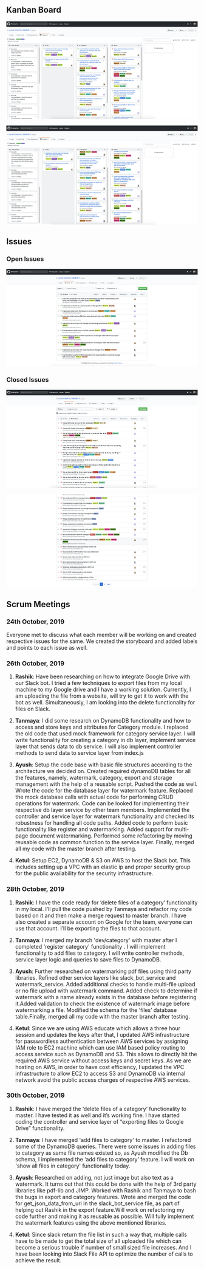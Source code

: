 ## Kanban Board

![Kanban Board](./Images/screen1.png)

![Kanban Board](./Images/screen2.png)

## Issues

### Open Issues

![Open Issues](./Images/screen3.png)


### Closed Issues

![Closed Issues](./Images/screen4.png)

![Closed Issues](./Images/screen5.png)

## Scrum Meetings

### 24th October, 2019
Everyone met to discuss what each member will be working on and created respective issues for the same. We created the storyboard and added labels and points to each issue as well. 

### 26th October, 2019
1. **Rashik**: Have been researching on how to integrate Google Drive with our Slack bot. I tried a few techniques to export files from my local machine to my Google drive and I have a working solution. Currently, I am uploading the file from a website, will try to get it to work with the bot as well. Simultaneously, I am looking into the delete functionality for files on Slack.
2. **Tanmaya**: I did some research on DynamoDB functionality and how to access and store keys and attributes for Category module. I replaced the old code that used mock framework for category service layer. I will write functionality for creating a category in db layer, implement service layer that sends data to db service. I will also implement controller methods to send data to service layer from index.js

3. **Ayush**: Setup the code base with basic file structures according to the architecture we decided on. Created required dynamoDB tables for all the features, namely, watermark, category, export and storage management with the help of a reusable script. Pushed the code as well.
Wrote the code for the database layer for watermark feature. Replaced the mock database calls with actual code for performing CRUD operations for watermark. Code can be looked for implementing their respective db layer service by other team members.
Implemented the controller and service layer for watermark functionality and checked its robustness for handling all code paths.
Added code to perform basic functionality like register and watermarking.
Added support for multi-page document watermarking.
Performed some refactoring by moving reusable code as common function to the service layer.
Finally, merged all my code with the master branch after testing.

4. **Ketul**: Setup EC2, DynamoDB & S3 on AWS to host the Slack bot. This includes setting up a VPC with an elastic ip and proper security group for the public availability for the security infrastructure.

### 28th October, 2019
1. **Rashik**: I have the code ready for ‘delete files of a category’ functionality in my local. I’ll pull the code pushed by Tanmaya and refactor my code based on it and then make a merge request to master branch. I have also created a separate account on Google for the team, everyone can use that account. I’ll be exporting the files to that account.
2. **Tanmaya**: I merged my branch 'dev/category' with master after I completed 'register category' functionality . I will implement functionality to add files to category. I will write controller methods, service layer logic and queries to save files to DynamoDB.

3. **Ayush**: Further researched on watermarking pdf files using third party libraries. Refined other service layers like slack_bot_service and watermark_service. Added additional checks to handle multi-file upload or no file upload with watermark command. Added check to determine if watermark with a name already exists in the database before registering it.Added validation to check the existence of watermark image before watermarking a file. Modified the schema for the ‘files’ database table.Finally, merged all my code with the master branch after testing.

4. **Ketul**: Since we are using AWS educate which allows a three hour session and updates the keys after that, I updated AWS infrastructure for passwordless authentication between AWS services by assigning IAM role to EC2 machine which can use IAM based policy routing to access service such as DynamoDB and S3. This allows to directly hit the required AWS service without access keys and secret keys. As we are hosting on AWS, in order to have cost efficiency, I updated the VPC infrastructure to allow EC2 to access S3 and DynamoDB via internal network avoid the public access charges of respective AWS services.


### 30th October, 2019
1. **Rashik**: I have merged the ‘delete files of a category’ functionality to master. I have tested it as well and it’s working fine. I have started coding the controller and service layer of “exporting files to Google Drive” functionality.
2. **Tanmaya**: I have merged 'add files to category' to master. I refactored some of the DynamoDB queries. There were some issues in adding files to category as same file names existed so, as Ayush modified the Db schema, I implemented the ‘add files to category’ feature. I will work on 'show all files in category' functionality today.

3. **Ayush**: Researched on adding, not just image but also text as a watermark. It turns out that this could be done with the help of 3rd party libraries like pdf-lib and JIMP. Worked with Rashik and Tanmaya to bash the bugs in export and category features. Wrote and merged the code for get_json_data_from_uri in the slack_bot_service file, as part of helping out Rashik in the export feature.Will work on refactoring my code further and making it as reusable as possible. Will fully implement the watermark features using the above mentioned libraries.
4. **Ketul**: Since slack return the file list in such a way that, multiple calls have to be made to get the total size of all uploaded file which can become a serious trouble if number of small sized file increases. And I have been looking into Slack File API to optimize the number of calls to achieve the result.

